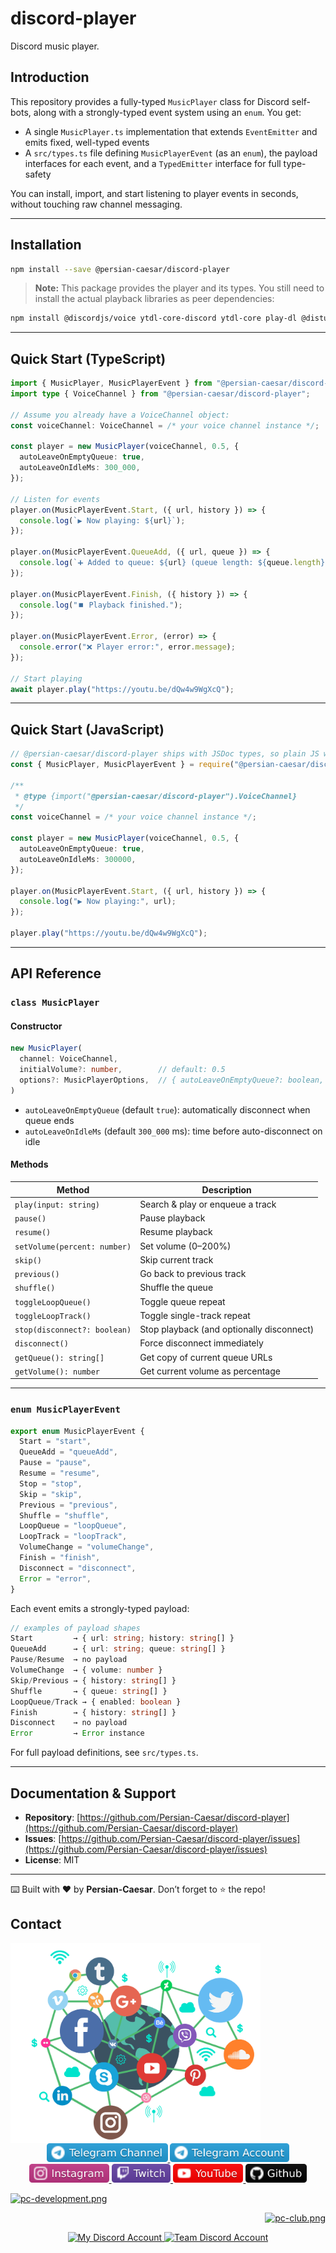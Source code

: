 # discord-player
Discord music player.


## Introduction

This repository provides a fully-typed `MusicPlayer` class for Discord self-bots, along with a strongly-typed event system using an `enum`. You get:

* A single `MusicPlayer.ts` implementation that extends `EventEmitter` and emits fixed, well-typed events
* A `src/types.ts` file defining `MusicPlayerEvent` (as an `enum`), the payload interfaces for each event, and a `TypedEmitter` interface for full type-safety

You can install, import, and start listening to player events in seconds, without touching raw channel messaging.

---

## Installation

```bash
npm install --save @persian-caesar/discord-player
```

> **Note:**
> This package provides the player and its types. You still need to install the actual playback libraries as peer dependencies:

```bash
npm install @discordjs/voice ytdl-core-discord ytdl-core play-dl @distube/ytdl-core soundcloud-downloader
```

---

## Quick Start (TypeScript)

```ts
import { MusicPlayer, MusicPlayerEvent } from "@persian-caesar/discord-player";
import type { VoiceChannel } from "@persian-caesar/discord-player";

// Assume you already have a VoiceChannel object:
const voiceChannel: VoiceChannel = /* your voice channel instance */;

const player = new MusicPlayer(voiceChannel, 0.5, {
  autoLeaveOnEmptyQueue: true,
  autoLeaveOnIdleMs: 300_000,
});

// Listen for events
player.on(MusicPlayerEvent.Start, ({ url, history }) => {
  console.log(`▶️ Now playing: ${url}`);
});

player.on(MusicPlayerEvent.QueueAdd, ({ url, queue }) => {
  console.log(`➕ Added to queue: ${url} (queue length: ${queue.length})`);
});

player.on(MusicPlayerEvent.Finish, ({ history }) => {
  console.log("⏹️ Playback finished.");
});

player.on(MusicPlayerEvent.Error, (error) => {
  console.error("❌ Player error:", error.message);
});

// Start playing
await player.play("https://youtu.be/dQw4w9WgXcQ");
```

---


## Quick Start (JavaScript)

```ts
// @persian-caesar/discord-player ships with JSDoc types, so plain JS works too:
const { MusicPlayer, MusicPlayerEvent } = require("@persian-caesar/discord-player");

/**
 * @type {import("@persian-caesar/discord-player").VoiceChannel}
 */
const voiceChannel = /* your voice channel instance */;

const player = new MusicPlayer(voiceChannel, 0.5, {
  autoLeaveOnEmptyQueue: true,
  autoLeaveOnIdleMs: 300000,
});

player.on(MusicPlayerEvent.Start, ({ url, history }) => {
  console.log("▶️ Now playing:", url);
});

player.play("https://youtu.be/dQw4w9WgXcQ");
```

---

## API Reference

### `class MusicPlayer`

#### Constructor

```ts
new MusicPlayer(
  channel: VoiceChannel,
  initialVolume?: number,        // default: 0.5
  options?: MusicPlayerOptions,  // { autoLeaveOnEmptyQueue?: boolean, autoLeaveOnIdleMs?: number }
)
```

* `autoLeaveOnEmptyQueue` (default `true`): automatically disconnect when queue ends
* `autoLeaveOnIdleMs` (default `300_000` ms): time before auto-disconnect on idle

#### Methods

| Method                       | Description                               |
| ---------------------------- | ----------------------------------------- |
| `play(input: string)`        | Search & play or enqueue a track          |
| `pause()`                    | Pause playback                            |
| `resume()`                   | Resume playback                           |
| `setVolume(percent: number)` | Set volume (0–200%)                       |
| `skip()`                     | Skip current track                        |
| `previous()`                 | Go back to previous track                 |
| `shuffle()`                  | Shuffle the queue                         |
| `toggleLoopQueue()`          | Toggle queue repeat                       |
| `toggleLoopTrack()`          | Toggle single-track repeat                |
| `stop(disconnect?: boolean)` | Stop playback (and optionally disconnect) |
| `disconnect()`               | Force disconnect immediately              |
| `getQueue(): string[]`       | Get copy of current queue URLs            |
| `getVolume(): number`        | Get current volume as percentage          |

---

### `enum MusicPlayerEvent`

```ts
export enum MusicPlayerEvent {
  Start = "start",
  QueueAdd = "queueAdd",
  Pause = "pause",
  Resume = "resume",
  Stop = "stop",
  Skip = "skip",
  Previous = "previous",
  Shuffle = "shuffle",
  LoopQueue = "loopQueue",
  LoopTrack = "loopTrack",
  VolumeChange = "volumeChange",
  Finish = "finish",
  Disconnect = "disconnect",
  Error = "error",
}
```

Each event emits a strongly-typed payload:

```ts
// examples of payload shapes
Start         → { url: string; history: string[] }
QueueAdd      → { url: string; queue: string[] }
Pause/Resume  → no payload
VolumeChange  → { volume: number }
Skip/Previous → { history: string[] }
Shuffle       → { queue: string[] }
LoopQueue/Track → { enabled: boolean }
Finish        → { history: string[] }
Disconnect    → no payload
Error         → Error instance
```

For full payload definitions, see `src/types.ts`.

---

## Documentation & Support

* **Repository**: [https://github.com/Persian-Caesar/discord-player](https://github.com/Persian-Caesar/discord-player)
* **Issues**: [https://github.com/Persian-Caesar/discord-player/issues](https://github.com/Persian-Caesar/discord-player/issues)
* **License**: MIT

---

⌨️ Built with ❤️ by **Persian-Caesar**. Don’t forget to ⭐️ the repo!



## Contact
<div align="center">
  <a href="https://srza.ir" target="_blank">
   <img align="left" src="https://raw.githubusercontent.com/Sobhan-SRZA/Sobhan-SRZA/refs/heads/main/images/social.png" alt="Sobhan-SRZA social" width=400px>
  </a>

  <a href="https://t.me/d_opa_mine" target="_blank">
   <img alt="Telegram"
    src="https://raw.githubusercontent.com/Sobhan-SRZA/Sobhan-SRZA/refs/heads/main/images/telegram-ch.svg"
    height="30" />
  </a>

  <a href="https://t.me/Sobhan_SRZA" target="_blank">
   <img alt="Telegram"
    src="https://raw.githubusercontent.com/Sobhan-SRZA/Sobhan-SRZA/refs/heads/main/images/telegram-ac.svg"
    height="30" />
  </a>

  <a href="https://www.instagram.com/mr.sinre?igsh=cWk1aHdhaGRnOGg%3D&utm_source=qr" target="_blank">
   <img alt="Instagram"
    src="https://raw.githubusercontent.com/Sobhan-SRZA/Sobhan-SRZA/refs/heads/main/images/instagram.svg"
    height="30" />
  </a>

  <a href="https://www.twitch.tv/sobhan_srza" target="_blank">
   <img alt="Twitch"
    src="https://raw.githubusercontent.com/Sobhan-SRZA/Sobhan-SRZA/refs/heads/main/images/twitch.svg"
    height="30" />
  </a>

  <a href="https://www.youtube.com/@mr_sinre?app=desktop&sub_confirmation=1" target="_blank">
   <img alt="YouTube"
    src="https://raw.githubusercontent.com/Sobhan-SRZA/Sobhan-SRZA/refs/heads/main/images/youtube.svg"
    height="30" />
  </a>
  
  <a href="https://github.com/Sobhan-SRZA" target="_blank">
   <img alt="Github"
    src="https://raw.githubusercontent.com/Sobhan-SRZA/Sobhan-SRZA/refs/heads/main/images/github.svg"
    height="30" />
  </a>
  
  <p align="left">
   <a href="https://discord.gg/xh2S2h67UW" target="_blank">
    <img src="https://discord.com/api/guilds/1054814674979409940/widget.png?style=banner2" alt="pc-development.png">
   </a>
  </p>

  <p align="right">
   <a href="https://discord.gg/54zDNTAymF" target="_blank">
    <img src="https://discord.com/api/guilds/1181764925874507836/widget.png?style=banner2" alt="pc-club.png">
   </a>
  </p>

  <div align="center">
   <a href="https://discord.com/users/865630940361785345" target="_blank">
    <img alt="My Discord Account" src="https://discord.c99.nl/widget/theme-1/865630940361785345.png" />
   </a>
    <a href="https://discord.com/users/986314682547716117" target="_blank" align="right">
    <img alt="Team Discord Account" src="https://discord.c99.nl/widget/theme-1/986314682547716117.png" />
   </a>
  </div>

 </div>

</div>